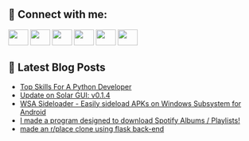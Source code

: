 ## 🔎 Connect with me:
[<img height="32" width="40" src="https://cdn.jsdelivr.net/npm/simple-icons@v5/icons/telegram.svg" />](https://t.me/bullbesh)
[<img height="32" width="40" src="https://cdn.jsdelivr.net/npm/simple-icons@v5/icons/vk.svg" />](https://vk.com/bullbesh)
[<img height="32" width="40" src="https://cdn.jsdelivr.net/npm/simple-icons@v5/icons/twitter.svg" />](https://twitter.com/bullbesh1)
[<img height="32" width="40" src="https://cdn.jsdelivr.net/npm/simple-icons@v5/icons/instagram.svg" />](https://www.instagram.com/bullbesh)
[<img height="32" width="40" src="https://cdn.jsdelivr.net/npm/simple-icons@v5/icons/reddit.svg" />](https://www.reddit.com/user/bullbesh)
[<img height="32" width="40" src="https://cdn.jsdelivr.net/npm/simple-icons@v5/icons/youtube.svg" />](https://www.youtube.com/channel/UCtfjRs6uzgq5mfm8S06WTcg)

## 📕 Latest Blog Posts
<!-- BLOG-POST-LIST:START -->
- [Top Skills For A Python Developer](https://www.reddit.com/r/Python/comments/v72fg6/top_skills_for_a_python_developer/)
- [Update on Solar GUI: v0.1.4](https://www.reddit.com/r/Python/comments/v72d59/update_on_solar_gui_v014/)
- [WSA Sideloader - Easily sideload APKs on Windows Subsystem for Android](https://www.reddit.com/r/Python/comments/v71re3/wsa_sideloader_easily_sideload_apks_on_windows/)
- [I made a program designed to download Spotify Albums / Playlists!](https://www.reddit.com/r/Python/comments/v71fkb/i_made_a_program_designed_to_download_spotify/)
- [made an r/place clone using flask back-end](https://www.reddit.com/r/Python/comments/v70xrp/made_an_rplace_clone_using_flask_backend/)
<!-- BLOG-POST-LIST:END -->
